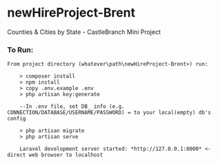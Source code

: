 # newHireProject-Brent
Counties &amp; Cities by State - CastleBranch Mini Project


### To Run:
    
    From project directory (whatever\path\newHireProject-Brent>) run:
    
        > composer install
        > npm install
        > copy .env.example .env
        > php artisan key:generate
        
        --In .env file, set DB_ info (e.g. CONNECTION/DATABASE/USERNAME/PASSWORD) = to your local(empty) db's config
        
        > php artisan migrate
        > php artisan serve
        
        Laravel development server started: *http://127.0.0.1:8000* <- direct web browser to localhost